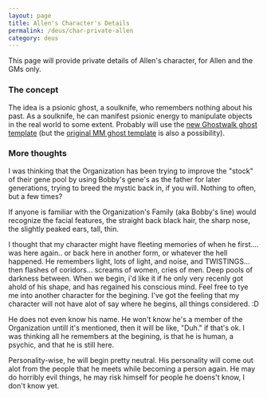 ```yaml
---
layout: page
title: Allen's Character's Details
permalink: /deus/char-private-allen
category: deus
---
```

This page will provide private details of Allen's character, for Allen and the GMs only.


### The concept

The idea is a psionic ghost, a soulknife, who remembers nothing about his past. As a soulknife, he can manifest psionic energy to manipulate objects in the real world to some extent. Probably will use the [new Ghostwalk ghost template](http://www.wizards.com/default.asp?x=dnd/iw/20030615b) (but the [original MM ghost template](http://www.d20srd.org/srd/monsters/ghost.htm) is also a possibility).


### More thoughts

I was thinking that the Organization has been trying to improve the &quot;stock&quot; of their gene pool by using Bobby's gene's as the father for later generations, trying to breed the mystic back in, if you will.  Nothing to often, but a few times?

If anyone is familiar with the Organization's Family (aka Bobby's line) would recognize the facial features, the straight back black hair, the sharp nose, the slightly peaked ears, tall, thin.

I thought that my character might have fleeting memories of when he first.... was here again.. or back here in another form, or whatever the hell happened.  He remembers light, lots of light, and noise, and TWISTINGS... then flashes of coridors... screams of women, cries of men. Deep pools of darkness between.  When we begin, i'd like it if he only very recenly got ahold of his shape, and has regained his conscious mind. Feel free to tye me into another character for the begining. I've got the feeling that my character will not have alot of say where he begins, all things considered. :D

He does not even know his name. He won't know he's a member of the Organization untill it's mentioned, then it will be like, &quot;Duh.&quot; if that's ok. I was thinking all he remembers at the begining, is that he is human, a psychic, and that he is still here.

Personality-wise, he will begin pretty neutral. His personality will come out alot from the people that he meets while becoming a person again. He may do horribly evil things, he may risk himself for people he doens't know, I don't know yet.

